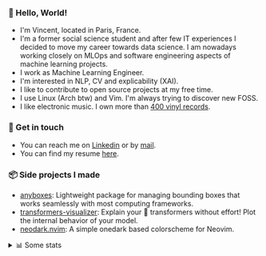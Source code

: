 ### 👋 Hello, World!

- I'm Vincent, located in Paris, France.
- I'm a former social science student and after few IT experiences I decided to move my career towards data science. I am nowadays working closely on MLOps and software engineering aspects of machine learning projects.
- I work as Machine Learning Engineer.
- I'm interested in NLP, CV and explicability (XAI).
- I like to contribute to open source projects at my free time.
- I use Linux (Arch btw) and Vim. I'm always trying to discover new FOSS.
- I like electronic music. I own more than [400 vinyl records](https://www.discogs.com/user/Voigt_Kampff/collection).

### 🔗 Get in touch

- You can reach me on [Linkedin](https://www.linkedin.com/in/vincent-duchauffour-3a9641155/) or by [mail](mailto:vincent.duchauffour@proton.me).
- You can find my resume [here](https://raw.githubusercontent.com/VDuchauffour/resume/main/resume.pdf).

### 📦 Side projects I made

- [anyboxes](https://github.com/VDuchauffour/anyboxes): Lightweight package for managing bounding boxes that works seamlessly with most computing frameworks.
- [transformers-visualizer](https://github.com/VDuchauffour/transformers-visualizer): Explain your 🤗 transformers without effort! Plot the internal behavior of your model. 
- [neodark.nvim](https://github.com/VDuchauffour/neodark.nvim): A simple onedark based colorscheme for Neovim.

<details><summary>📊 Some stats</summary>  
  
<p align="center">
  <img alt="VDuchauffour's github stats" src="https://github-readme-stats.vercel.app/api?username=VDuchauffour&include_all_commits=true&show_icons=true&theme=react"/>
  <br />
  <img alt="VDuchauffour's streak stats" src="https://streak-stats.demolab.com?user=VDuchauffour&theme=react"/>
  <br />
  <img alt="VDuchauffour's language stats" src="https://github-readme-stats.vercel.app/api/top-langs/?username=VDuchauffour&count_private=true&include_all_commits=true&show_icons=true&layout=compact&theme=react"/>
  <!--   <br />
  <img alt="VDuchauffour's Wakatime stats" src="https://github-readme-stats.vercel.app/api/wakatime?username=VDuchauffour&theme=react"/> -->
</p>

#### 🧭 Wakatime stats
<!--START_SECTION:waka-->
![Code Time](http://img.shields.io/badge/Code%20Time-815%20hrs%2025%20mins-blue)

![Lines of code](https://img.shields.io/badge/From%20Hello%20World%20I%27ve%20Written-63.2%20thousand%20lines%20of%20code-blue)

**🐱 My GitHub Data** 

> 📦 43.5 kB Used in GitHub's Storage 
 > 
> 🏆 1,608 Contributions in the Year 2023
 > 
> 🚫 Not Opted to Hire
 > 
> 📜 8 Public Repositories 
 > 
> 🔑 1 Private Repositories 
 > 
**I'm a Night 🦉** 

```text
🌞 Morning                38 commits          █░░░░░░░░░░░░░░░░░░░░░░░░   05.78 % 
🌆 Daytime                240 commits         █████████░░░░░░░░░░░░░░░░   36.47 % 
🌃 Evening                220 commits         ████████░░░░░░░░░░░░░░░░░   33.43 % 
🌙 Night                  160 commits         ██████░░░░░░░░░░░░░░░░░░░   24.32 % 
```
📅 **I'm Most Productive on Wednesday** 

```text
Monday                   144 commits         █████░░░░░░░░░░░░░░░░░░░░   21.88 % 
Tuesday                  71 commits          ███░░░░░░░░░░░░░░░░░░░░░░   10.79 % 
Wednesday                157 commits         ██████░░░░░░░░░░░░░░░░░░░   23.86 % 
Thursday                 122 commits         █████░░░░░░░░░░░░░░░░░░░░   18.54 % 
Friday                   77 commits          ███░░░░░░░░░░░░░░░░░░░░░░   11.70 % 
Saturday                 20 commits          █░░░░░░░░░░░░░░░░░░░░░░░░   03.04 % 
Sunday                   67 commits          ███░░░░░░░░░░░░░░░░░░░░░░   10.18 % 
```


📊 **This Week I Spent My Time On** 

```text
💬 Programming Languages: 
Python                   1 hr 52 mins        ████░░░░░░░░░░░░░░░░░░░░░   16.07 % 
XML                      1 hr 51 mins        ████░░░░░░░░░░░░░░░░░░░░░   15.93 % 
YAML                     1 hr 42 mins        ████░░░░░░░░░░░░░░░░░░░░░   14.60 % 
Text                     1 hr 31 mins        ███░░░░░░░░░░░░░░░░░░░░░░   13.11 % 
ActionScript 3           45 mins             ██░░░░░░░░░░░░░░░░░░░░░░░   06.54 % 
```


 Last Updated on 24/08/2023 00:32:26 UTC
<!--END_SECTION:waka-->
</details>
